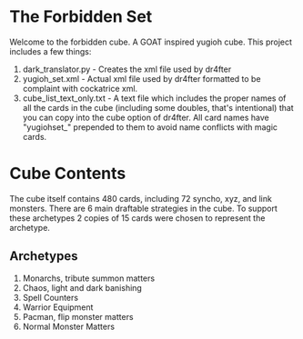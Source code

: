 # The Forbidden Set

Welcome to the forbidden cube. A GOAT inspired yugioh cube.
This project includes a few things:
1. dark_translator.py - Creates the xml file used by dr4fter
2. yugioh_set.xml - Actual xml file used by dr4fter formatted to be complaint with cockatrice xml. 
3. cube_list_text_only.txt - A text file which includes the proper names of all the cards in the cube (including some doubles, that's intentional) that you can copy into the cube option of dr4fter. All card names have "yugiohset_" prepended to them to avoid name conflicts with magic cards. 

# Cube Contents
The cube itself contains 480 cards, including 72 syncho, xyz, and link monsters. There are 6 main draftable strategies in the cube. To support these archetypes 2 copies of 15 cards were chosen to represent the archetype.

## Archetypes
1. Monarchs, tribute summon matters
2. Chaos, light and dark banishing
3. Spell Counters
4. Warrior Equipment
5. Pacman, flip monster matters
6. Normal Monster Matters

